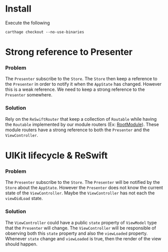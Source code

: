 # Install

Execute the following

```
carthage checkout --no-use-binaries
```

# Strong reference to Presenter

### Problem

The `Presenter` subscribe to the `Store`. 
The `Store` then keep a reference to the `Presenter` 
in order to notify it when the `AppState` has changed.
However this is a weak reference.
We need to keep a strong reference to the `Presenter` somewhere.

### Solution

Rely on the `ReSwiftRouter` that keep a collection of `Routable` 
while having the `Routable` implemented by 
our module routers (Ex: [RootModule](https://github.com/Viscaweb/reswift-presenter-demo/blob/master/ReSwift%20Example/RootModule.swift)).
These module routers have a strong reference to both the `Presenter` and the `ViewController`.


# UIKit lifecycle & ReSwift

### Problem

The `Presenter` subscribe to the `Store`.
The `Presenter` will be notified by the `Store` about the `AppState`.
However the `Presenter` does not know the current state of the `ViewController`.
Maybe the `ViewController` has not each the `viewDidLoad` state.

### Solution

The `ViewController` could have a public `state` property of `ViewModel` type that
the `Presenter` will change. The `ViewController` will be responsible of observing both
this `state` property and also the `viewLoaded` property. Whenever `state` change and `viewLoaded`
is true, then the render of the view should happen.
